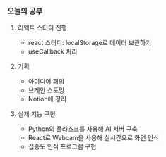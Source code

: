 ### 오늘의 공부

1. 리액트 스터디 진행
    - react 스터디:  localStorage로 데이터 보관하기
    - useCallback 처리

2. 기획
    - 아이디어 회의
    - 브레인 스토밍
    - Notion에 정리

3. 실제 기능 구현
    - Python의 플라스크를 사용해 AI 서버 구축
    - React로 Webcam을 사용해 실시간으로 화면 인식
    - 집중도 인식 프로그램 구현